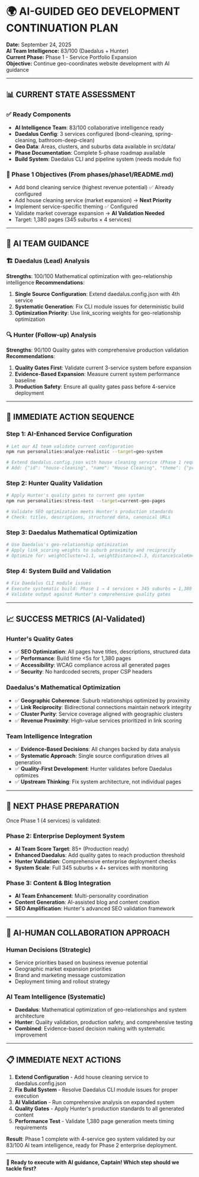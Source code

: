 # 🌍 **AI-GUIDED GEO DEVELOPMENT CONTINUATION PLAN**

**Date:** September 24, 2025  
**AI Team Intelligence:** 83/100 (Daedalus + Hunter)  
**Current Phase:** Phase 1 - Service Portfolio Expansion  
**Objective:** Continue geo-coordinates website development with AI guidance

---

## 📊 **CURRENT STATE ASSESSMENT**

### **✅ Ready Components**
- **AI Intelligence Team**: 83/100 collaborative intelligence ready
- **Daedalus Config**: 3 services configured (bond-cleaning, spring-cleaning, bathroom-deep-clean)
- **Geo Data**: Areas, clusters, and suburbs data available in src/data/
- **Phase Documentation**: Complete 5-phase roadmap available
- **Build System**: Daedalus CLI and pipeline system (needs module fix)

### **🎯 Phase 1 Objectives (From phases/phase1/README.md)**
- Add bond cleaning service (highest revenue potential) ✅ Already configured
- Add house cleaning service (market expansion) → **Next Priority**
- Implement service-specific theming ✅ Configured
- Validate market coverage expansion → **AI Validation Needed**
- Target: 1,380 pages (345 suburbs × 4 services)

---

## 🧠 **AI TEAM GUIDANCE**

### **🏗️ Daedalus (Lead) Analysis**
**Strengths**: 100/100 Mathematical optimization with geo-relationship intelligence
**Recommendations**:
1. **Single Source Configuration**: Extend daedalus.config.json with 4th service
2. **Systematic Generation**: Fix CLI module issues for deterministic build
3. **Optimization Priority**: Use link_scoring weights for geo-relationship optimization

### **🔍 Hunter (Follow-up) Analysis**
**Strengths**: 90/100 Quality gates with comprehensive production validation
**Recommendations**:
1. **Quality Gates First**: Validate current 3-service system before expansion
2. **Evidence-Based Expansion**: Measure current system performance baseline
3. **Production Safety**: Ensure all quality gates pass before 4-service deployment

---

## 🚀 **IMMEDIATE ACTION SEQUENCE**

### **Step 1: AI-Enhanced Service Configuration**
```bash
# Let our AI team validate current configuration
npm run personalities:analyze-realistic --target=geo-system

# Extend daedalus.config.json with house cleaning service (Phase 1 requirement)
# Add: {"id": "house-cleaning", "name": "House Cleaning", "theme": {"primaryColor": "#f59e0b"}}
```

### **Step 2: Hunter Quality Validation**
```bash
# Apply Hunter's quality gates to current geo system
npm run personalities:stress-test --target=current-geo-pages

# Validate SEO optimization meets Hunter's production standards
# Check: titles, descriptions, structured data, canonical URLs
```

### **Step 3: Daedalus Mathematical Optimization**
```bash
# Use Daedalus's geo-relationship optimization
# Apply link_scoring weights to suburb proximity and reciprocity
# Optimize for: weightCluster=1.1, weightDistance=1.3, distanceScaleKm=50
```

### **Step 4: System Build and Validation**
```bash
# Fix Daedalus CLI module issues
# Execute systematic build: Phase 1 → 4 services × 345 suburbs = 1,380 pages
# Validate output against Hunter's comprehensive quality gates
```

---

## 📈 **SUCCESS METRICS (AI-Validated)**

### **Hunter's Quality Gates**
- ✅ **SEO Optimization**: All pages have titles, descriptions, structured data
- ✅ **Performance**: Build time <5s for 1,380 pages
- ✅ **Accessibility**: WCAG compliance across all generated pages
- ✅ **Security**: No hardcoded secrets, proper CSP headers

### **Daedalus's Mathematical Optimization**
- ✅ **Geographic Coherence**: Suburb relationships optimized by proximity
- ✅ **Link Reciprocity**: Bidirectional connections maintain network integrity
- ✅ **Cluster Purity**: Service coverage aligned with geographic clusters
- ✅ **Revenue Proximity**: High-value services prioritized in link scoring

### **Team Intelligence Integration**
- ✅ **Evidence-Based Decisions**: All changes backed by data analysis
- ✅ **Systematic Approach**: Single source configuration drives all generation
- ✅ **Quality-First Development**: Hunter validates before Daedalus optimizes
- ✅ **Upstream Thinking**: Fix system architecture, not individual pages

---

## 🎯 **NEXT PHASE PREPARATION**

Once Phase 1 (4 services) is validated:

### **Phase 2: Enterprise Deployment System**
- **AI Team Score Target**: 85+ (Production ready)
- **Enhanced Daedalus**: Add quality gates to reach production threshold
- **Hunter Validation**: Comprehensive enterprise deployment checks
- **System Scale**: Full 345 suburbs × 4+ services with monitoring

### **Phase 3: Content & Blog Integration**
- **AI Team Enhancement**: Multi-personality coordination
- **Content Generation**: AI-assisted blog and content creation
- **SEO Amplification**: Hunter's advanced SEO validation framework

---

## 🤝 **AI-HUMAN COLLABORATION APPROACH**

### **Human Decisions** (Strategic)
- Service priorities based on business revenue potential
- Geographic market expansion priorities
- Brand and marketing message customization
- Deployment timing and rollout strategy

### **AI Team Intelligence** (Systematic)
- **Daedalus**: Mathematical optimization of geo-relationships and system architecture
- **Hunter**: Quality validation, production safety, and comprehensive testing
- **Combined**: Evidence-based decision making with systematic improvement

---

## 📋 **IMMEDIATE NEXT ACTIONS**

1. **Extend Configuration** - Add house cleaning service to daedalus.config.json
2. **Fix Build System** - Resolve Daedalus CLI module issues for proper execution
3. **AI Validation** - Run comprehensive analysis on expanded system
4. **Quality Gates** - Apply Hunter's production standards to all generated content
5. **Performance Test** - Validate 1,380 page generation meets timing requirements

**Result**: Phase 1 complete with 4-service geo system validated by our 83/100 AI team intelligence, ready for Phase 2 enterprise deployment.

---

**🎯 Ready to execute with AI guidance, Captain! Which step should we tackle first?**
